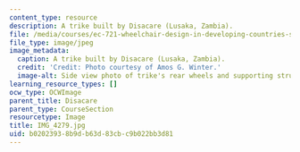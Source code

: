 ```yaml
---
content_type: resource
description: A trike built by Disacare (Lusaka, Zambia).
file: /media/courses/ec-721-wheelchair-design-in-developing-countries-spring-2009/b02023938b9db63d83cbc9b022bb3d81_IMG_4279.jpg
file_type: image/jpeg
image_metadata:
  caption: A trike built by Disacare (Lusaka, Zambia).
  credit: 'Credit: Photo courtesy of Amos G. Winter.'
  image-alt: Side view photo of trike's rear wheels and supporting structure.
learning_resource_types: []
ocw_type: OCWImage
parent_title: Disacare
parent_type: CourseSection
resourcetype: Image
title: IMG_4279.jpg
uid: b0202393-8b9d-b63d-83cb-c9b022bb3d81
---
```

